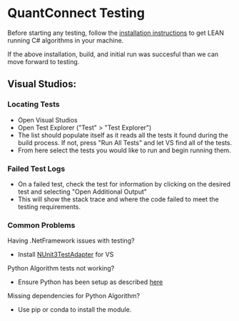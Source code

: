 QuantConnect Testing
=============

Before starting any testing, follow the [installation instructions](https://github.com/QuantConnect/Lean#installation-instructions) to get LEAN running C# algorithms in your machine. 

If the above installation, build, and initial run was succesful than we can move forward to testing.


## Visual Studios:

### Locating Tests

- Open Visual Studios
- Open Test Explorer ("Test" > "Test Explorer")
- The list should populate itself as it reads all the tests it found during the build process. If not, press "Run All Tests" and let VS find all of the tests.
- From here select the tests you would like to run and begin running them.


### Failed Test Logs

- On a failed test, check the test for information by clicking on the desired test and selecting "Open Additional Output"
- This will show the stack trace and where the code failed to meet the testing requirements. 


### Common Problems

Having .NetFramework issues with testing?
- Install [NUnit3TestAdapter](https://marketplace.visualstudio.com/items?itemName=NUnitDevelopers.NUnit3TestAdapter) for VS

Python Algorithm tests not working?
- Ensure Python has been setup as described [here](https://github.com/QuantConnect/Lean/tree/master/Algorithm.Python#install-python-36)

Missing dependencies for Python Algorithm?
- Use pip or conda to install the module.


